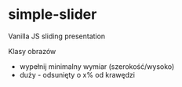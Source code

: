 # simple-slider
Vanilla JS sliding presentation


Klasy obrazów
 - wypełnij minimalny wymiar (szerokość/wysoko)
 - duży - odsunięty o x% od krawędzi